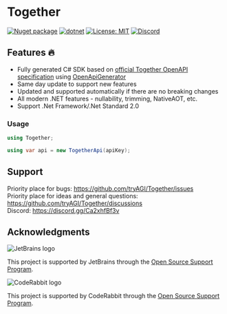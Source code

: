 # Together

[![Nuget package](https://img.shields.io/nuget/vpre/Together)](https://www.nuget.org/packages/Together/)
[![dotnet](https://github.com/tryAGI/Together/actions/workflows/dotnet.yml/badge.svg?branch=main)](https://github.com/tryAGI/Together/actions/workflows/dotnet.yml)
[![License: MIT](https://img.shields.io/github/license/tryAGI/Together)](https://github.com/tryAGI/Together/blob/main/LICENSE.txt)
[![Discord](https://img.shields.io/discord/1115206893015662663?label=Discord&logo=discord&logoColor=white&color=d82679)](https://discord.gg/Ca2xhfBf3v)

## Features 🔥
- Fully generated C# SDK based on [official Together OpenAPI specification](https://raw.githubusercontent.com/togethercomputer/openapi/main/openapi.yaml) using [OpenApiGenerator](https://github.com/HavenDV/OpenApiGenerator)
- Same day update to support new features
- Updated and supported automatically if there are no breaking changes
- All modern .NET features - nullability, trimming, NativeAOT, etc.
- Support .Net Framework/.Net Standard 2.0

### Usage
```csharp
using Together;

using var api = new TogetherApi(apiKey);
```

## Support

Priority place for bugs: https://github.com/tryAGI/Together/issues  
Priority place for ideas and general questions: https://github.com/tryAGI/Together/discussions  
Discord: https://discord.gg/Ca2xhfBf3v  

## Acknowledgments

![JetBrains logo](https://resources.jetbrains.com/storage/products/company/brand/logos/jetbrains.png)

This project is supported by JetBrains through the [Open Source Support Program](https://jb.gg/OpenSourceSupport).

![CodeRabbit logo](https://opengraph.githubassets.com/1c51002d7d0bbe0c4fd72ff8f2e58192702f73a7037102f77e4dbb98ac00ea8f/marketplace/coderabbitai)

This project is supported by CodeRabbit through the [Open Source Support Program](https://github.com/marketplace/coderabbitai).